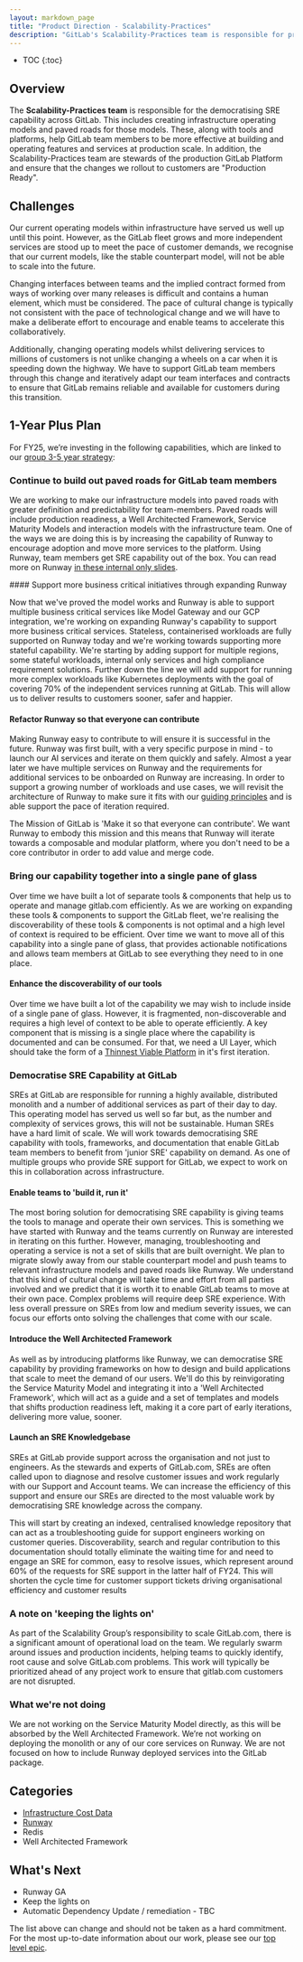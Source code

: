 ```yaml
---
layout: markdown_page
title: "Product Direction - Scalability-Practices"
description: "GitLab's Scalability-Practices team is responsible for providing scalable self-service pathways for onboarding and maintaining features and services across GitLab's infrastructure models"
---
```


- TOC
{:toc}

## Overview

The **Scalability-Practices team** is responsible for the democratising SRE capability across GitLab.
This includes creating infrastructure operating models and paved roads for those models.
These, along with tools and platforms, help GitLab team members to be more effective at building and operating features and services at production scale.
In addition, the Scalability-Practices team are stewards of the production GitLab Platform and ensure that the changes we rollout to customers are "Production Ready".

## Challenges
<!-- Optional section. What are our constraints? (team size, product maturity, lack of brand, GTM challenges, etc). What are our market/competitive challenges? -->

Our current operating models within infrastructure have served us well up until this point.
However, as the GitLab fleet grows and more independent services are stood up to meet the pace of customer demands, we recognise that our current models, like the stable counterpart model, will not be able to scale into the future.

Changing interfaces between teams and the implied contract formed from ways of working over many releases is difficult and contains a human element, which must be considered.
The pace of cultural change is typically not consistent with the pace of technological change and we will have to make a deliberate effort to encourage and enable teams to accelerate this collaboratively.

Additionally, changing operating models whilst delivering services to millions of customers is not unlike changing a wheels on a car when it is speeding down the highway.
We have to support GitLab team members through this change and iteratively adapt our team interfaces and contracts to ensure that GitLab remains reliable and available for customers during this transition.

## 1-Year Plus Plan

<!-- Describe key themes, projects, and/or features planned over the next year. Also highlight what we will not be doing in the next year -->
For FY25, we’re investing in the following capabilities, which are linked to our [group 3-5 year strategy](/direction/saas-platforms/scalability#3-5-year-strategy):

### Continue to build out paved roads for GitLab team members

We are working to make our infrastructure models into paved roads with greater definition and predictability for team-members.
Paved roads will include production readiness, a Well Architected Framework, Service Maturity Models and interaction models with the infrastructure team.
One of the ways we are doing this is by increasing the capability of Runway to encourage adoption and move more services to the platform.
Using Runway, team members get SRE capability out of the box. You can read more on Runway [in these internal only slides](https://docs.google.com/presentation/d/1RxCP1GYMdV1wYL-orDppDMmV34kf9rsLMc6dcC1zENM/edit#slide=id.g2a8be5106db_0_0).

#### Support more business critical initiatives through expanding Runway

Now that we've proved the model works and Runway is able to support multiple business critical services like Model Gateway and our GCP integration, we're working on expanding Runway's capability to support more business critical services.
Stateless, containerised workloads are fully supported on Runway today and we're working towards supporting more stateful capability.
We're starting by adding support for multiple regions, some stateful workloads, internal only services and high compliance requirement solutions.
Further down the line we will add support for running more complex workloads like Kubernetes deployments with the goal of covering 70% of the independent services running at GitLab.
This will allow us to deliver results to customers sooner, safer and happier.

#### Refactor Runway so that everyone can contribute

Making Runway easy to contribute to will ensure it is successful in the future. Runway was first built, with a very specific purpose in mind - to launch our AI services and iterate on them quickly and safely.
Almost a year later we have multiple services on Runway and the requirements for additional services to be onboarded on Runway are increasing.
In order to support a growing number of workloads and use cases, we will revisit the architecture of Runway to make sure it fits with our [guiding principles](https://gitlab.com/gitlab-com/gl-infra/platform/runway#guiding-priciples) and is able support the pace of iteration required.

The Mission of GitLab is 'Make it so that everyone can contribute'.
We want Runway to embody this mission and this means that Runway will iterate towards a composable and modular platform, where you don't need to be a core contributor in order to add value and merge code.

### Bring our capability together into a single pane of glass

Over time we have built a lot of separate tools & components that help us to operate and manage gitlab.com efficiently.
As we are working on expanding these tools & components to support the GitLab fleet, we're realising the discoverability of these tools & components is not optimal and a high level of context is required to be efficient.
Over time we want to move all of this capability into a single pane of glass, that provides actionable notifications and allows team members at GitLab to see everything they need to in one place.

#### Enhance the discoverability of our tools

Over time we have built a lot of the capability we may wish to include inside of a single pane of glass.
However, it is fragmented, non-discoverable and requires a high level of context to be able to operate efficiently.
A key component that is missing is a single place where the capability is documented and can be consumed.
For that, we need a UI Layer, which should take the form of a [Thinnest Viable Platform](https://teamtopologies.com/key-concepts-content/what-is-a-thinnest-viable-platform-tvp) in it's first iteration.

### Democratise SRE Capability at GitLab

SREs at GitLab are responsible for running a highly available, distributed monolith and a number of additional services as part of their day to day.
This operating model has served us well so far but, as the number and complexity of services grows, this will not be sustainable.
Human SREs have a hard limit of scale.
We will work towards democratising SRE capability with tools, frameworks, and documentation that enable GitLab team members to benefit from 'junior SRE' capability on demand.
As one of multiple groups who provide SRE support for GitLab, we expect to work on this in collaboration across infrastructure.

#### Enable teams to 'build it, run it'

The most boring solution for democratising SRE capability is giving teams the tools to manage and operate their own services.
This is something we have started with Runway and the teams currently on Runway are interested in iterating on this further.
However, managing, troubleshooting and operating a service is not a set of skills that are built overnight.
We plan to migrate slowly away from our stable counterpart model and push teams to relevant infrastructure models and paved roads like Runway.
We understand that this kind of cultural change will take time and effort from all parties involved and we predict that it is worth it to enable GitLab teams to move at their own pace.
Complex problems will require deep SRE experience. With less overall pressure on SREs from low and medium severity issues, we can focus our efforts onto solving the challenges that come with our scale.

#### Introduce the Well Architected Framework

As well as by introducing platforms like Runway, we can democratise SRE capability by providing frameworks on how to design and build applications that scale to meet the demand of our users.
We'll do this by reinvigorating the Service Maturity Model and integrating it into a 'Well Architected Framework', which will act as a guide and a set of templates and models that shifts production readiness left, making it a core part of early iterations, delivering more value, sooner.

#### Launch an SRE Knowledgebase

SREs at GitLab provide support across the organisation and not just to engineers. As the stewards and experts of GitLab.com, SREs are often called upon to diagnose and resolve customer issues and work regularly with our Support and Account teams. We can increase the efficiency of this support and ensure our SREs are directed to the most valuable work by democratising SRE knowledge across the company.

This will start by creating an indexed, centralised knowledge repository that can act as a troubleshooting guide for support engineers working on customer queries.
Discoverability, search and regular contribution to this documentation should totally eliminate the waiting time for and need to engage an SRE for common, easy to resolve issues, which represent around 60% of the requests for SRE support in the latter half of FY24.
This will shorten the cycle time for customer support tickets driving organisational efficiency and customer results

### A note on 'keeping the lights on'

As part of the Scalability Group’s responsibility to scale GitLab.com, there is a significant amount of operational load on the team.
We regularly swarm around issues and production incidents, helping teams to quickly identify, root cause and solve GitLab.com problems.
This work will typically be prioritized ahead of any project work to ensure that gitlab.com customers are not disrupted.

### What we're not doing

We are not working on the Service Maturity Model directly, as this will be absorbed by the Well Architected Framework.
We’re not working on deploying the monolith or any of our core services on Runway.
We are not focused on how to include Runway deployed services into the GitLab package.

## Categories
<!-- Provide brief descriptions of stage + category direction, along with links to supporting direction pages -->

- [Infrastructure Cost Data](/direction/saas-platforms/cost-data)
- [Runway](https://gitlab.com/gitlab-com/gl-infra/platform/runway#guiding-priciples)
- Redis
- Well Architected Framework

## What's Next

- Runway GA
- Keep the lights on
- Automatic Dependency Update / remediation - TBC

The list above can change and should not be taken as a hard commitment.
For the most up-to-date information about our work, please see our [top level epic](https://gitlab.com/groups/gitlab-com/gl-infra/-/epics/148).
